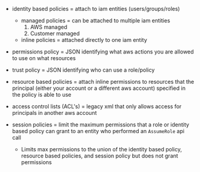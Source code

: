 - identity based policies = attach to iam entities (users/groups/roles)
  - managed policies = can be attached to multiple iam entities
    1) AWS managed
    2) Customer managed
  - inline policies = attached directly to one iam entity


- permissions policy = JSON identifying what aws actions you are allowed to use on what resources
- trust policy = JSON identifying who can use a role/policy

- resource based policies = attach inline permissions to resources that the principal (either your account or a different aws account) specified in the policy is able to use 


- access control lists (ACL's) = legacy xml that only allows access for principals in another aws account

- session policies =  limit the maximum permissions that a role or identity based policy can grant to an entity who performed an ```AssumeRole``` api call
  - Limits max permissions to the union of the identity based policy, resource based policies, and session policy but does not grant permissions